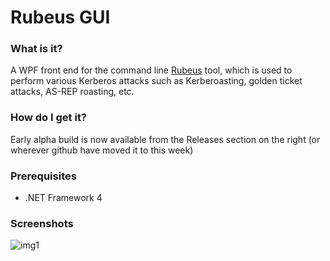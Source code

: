 # Rubeus GUI

### What is it?
 A WPF front end for the command line [Rubeus](https://github.com/GhostPack/Rubeus) tool, which is used to perform various Kerberos attacks such as Kerberoasting, golden ticket attacks, AS-REP roasting, etc. 
 
 ### How do I get it?
 Early alpha build is now available from the Releases section on the right (or wherever github have moved it to this week)
 
  ### Prerequisites
 - .NET Framework 4
 
 ### Screenshots
 
 ![img1](https://raw.githubusercontent.com/VbScrub/Rubeus-GUI/GUI-master/RubeusImg1.JPG)
 


